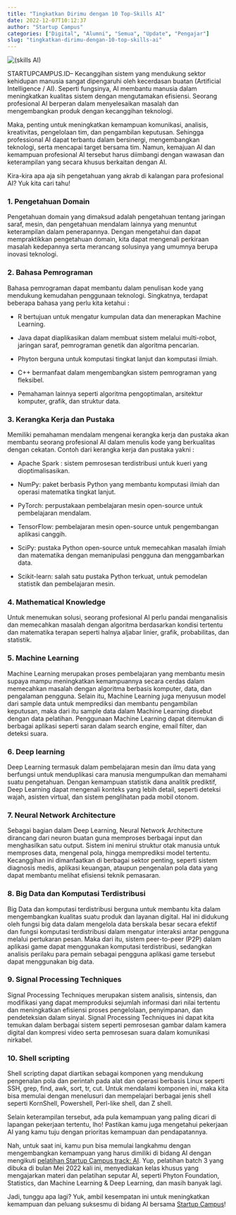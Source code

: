 ```yaml
---
title: "Tingkatkan Dirimu dengan 10 Top-Skills AI"
date: 2022-12-07T10:12:37
author: "Startup Campus"
categories: ["Digital", "Alumni", "Semua", "Update", "Pengajar"]
slug: "tingkatkan-dirimu-dengan-10-top-skills-ai"
---
```


![(skills AI)](/uploads/2022/12/Skills-AI-1024x449.png)

STARTUPCAMPUS.ID– Kecanggihan sistem yang mendukung sektor kehidupan manusia sangat dipengaruhi oleh kecerdasan buatan (Artificial Intelligence / AI). Seperti fungsinya, AI membantu manusia dalam meningkatkan kualitas sistem dengan mengutamakan efisiensi. Seorang profesional AI berperan dalam menyelesaikan masalah dan mengembangkan produk dengan kecanggihan teknologi.

Maka, penting untuk meningkatkan kemampuan komunikasi, analisis, kreativitas, pengelolaan tim, dan pengambilan keputusan. Sehingga professional AI dapat terbantu dalam bersinergi, mengembangkan teknologi, serta mencapai target bersama tim. Namun, kemajuan AI dan kemampuan profesional AI tersebut harus diimbangi dengan wawasan dan keterampilan yang secara khusus berkaitan dengan AI.

Kira-kira apa aja sih pengetahuan yang akrab di kalangan para profesional AI? Yuk kita cari tahu!

### 1. Pengetahuan Domain

Pengetahuan domain yang dimaksud adalah pengetahuan tentang jaringan saraf, mesin, dan pengetahuan mendalam lainnya yang menuntut keterampilan dalam penerapannya. Dengan mengetahui dan dapat mempraktikkan pengetahuan domain, kita dapat mengenali perkiraan masalah kedepannya serta merancang solusinya yang umumnya berupa inovasi teknologi.

### 2. Bahasa Pemrograman

Bahasa pemrograman dapat membantu dalam penulisan kode yang mendukung kemudahan penggunaan teknologi. Singkatnya, terdapat beberapa bahasa yang perlu kita ketahui : 

- R bertujuan untuk mengatur kumpulan data dan menerapkan Machine Learning.

- Java dapat diaplikasikan dalam membuat sistem melalui multi-robot, jaringan saraf, pemrograman genetik dan algoritma pencarian. 

- Phyton berguna untuk komputasi tingkat lanjut dan komputasi ilmiah.

- C++ bermanfaat dalam mengembangkan sistem pemrograman yang fleksibel.

- Pemahaman lainnya seperti algoritma pengoptimalan, arsitektur komputer, grafik, dan struktur data.

### 3. Kerangka Kerja dan Pustaka

Memiliki pemahaman mendalam mengenai kerangka kerja dan pustaka akan membantu seorang profesional AI dalam menulis kode yang berkualitas dengan cekatan. Contoh dari kerangka kerja dan pustaka yakni : 

- Apache Spark : sistem pemrosesan terdistribusi untuk kueri yang dioptimalisasikan.

- NumPy: paket berbasis Python yang membantu komputasi ilmiah dan operasi matematika tingkat lanjut.

- PyTorch: perpustakaan pembelajaran mesin open-source untuk pembelajaran mendalam.

- TensorFlow: pembelajaran mesin open-source untuk pengembangan aplikasi canggih.

- SciPy: pustaka Python open-source untuk memecahkan masalah ilmiah dan matematika dengan memanipulasi pengguna dan menggambarkan data.

- Scikit-learn: salah satu pustaka Python terkuat, untuk pemodelan statistik dan pembelajaran mesin.

### 4. Mathematical Knowledge

Untuk menemukan solusi, seorang profesional AI perlu pandai menganalisis dan memecahkan masalah dengan algoritma berdasarkan kondisi tertentu dan matematika terapan seperti halnya aljabar linier, grafik, probabilitas, dan statistik.

### 5. Machine Learning

Machine Learning merupakan proses pembelajaran yang membantu mesin supaya mampu meningkatkan kemampuannya secara cerdas dalam memecahkan masalah dengan algoritma berbasis komputer, data, dan pengalaman pengguna. Selain itu, Machine Learning juga menyusun model dari sample data untuk memprediksi dan membantu pengambilan keputusan, maka dari itu sample data dalam Machine Learning disebut dengan data pelatihan. Penggunaan Machine Learning dapat ditemukan di berbagai aplikasi seperti saran dalam search engine, email filter, dan deteksi suara.

### 6. Deep learning

Deep Learning termasuk dalam pembelajaran mesin dan ilmu data yang berfungsi untuk menduplikasi cara manusia mengumpulkan dan memahami suatu pengetahuan. Dengan kemampuan statistik dana analitik prediktif, Deep Learning dapat mengenali konteks yang lebih detail, seperti deteksi wajah, asisten virtual, dan sistem penglihatan pada mobil otonom.

### 7. Neural Network Architecture

Sebagai bagian dalam Deep Learning, Neural Network Architecture dirancang dari neuron buatan guna memproses berbagai input dan menghasilkan satu output. Sistem ini menirui struktur otak manusia untuk memproses data, mengenal pola, hingga memprediksi model tertentu. Kecanggihan ini dimanfaatkan di berbagai sektor penting, seperti sistem diagnosis medis, aplikasi keuangan, ataupun pengenalan pola data yang dapat membantu melihat efisiensi teknik pemasaran.

### 8. Big Data dan Komputasi Terdistribusi

Big Data dan komputasi terdistribusi berguna untuk membantu kita dalam mengembangkan kualitas suatu produk dan layanan digital. Hal ini didukung oleh fungsi big data dalam mengelola data berskala besar secara efektif dan fungsi komputasi terdistribusi dalam mengatur interaksi antar pengguna melalui pertukaran pesan. Maka dari itu, sistem peer-to-peer (P2P) dalam aplikasi game dapat menggunakan komputasi terdistribusi, sedangkan analisis perilaku para pemain sebagai pengguna aplikasi game tersebut dapat menggunakan big data.

### 9. Signal Processing Techniques

Signal Processing Techniques merupakan sistem analisis, sintensis, dan modifikasi yang dapat memproduksi sejumlah informasi dari nilai tertentu dan meningkatkan efisiensi proses pengelolaan, penyimpanan, dan pendeteksian dalam sinyal. Signal Processing Techniques ini dapat kita temukan dalam berbagai sistem seperti pemrosesan gambar dalam kamera digital dan kompresi video serta pemrosesan suara dalam komunikasi nirkabel. 

### 10. Shell scripting

Shell scripting dapat diartikan sebagai komponen yang mendukung pengenalan pola dan perintah pada alat dan operasi berbasis Linux seperti SSH, grep, find, awk, sort, tr, cut. Untuk mendalami komponen ini, maka kita bisa memulai dengan menelusuri dan mempelajari berbagai jenis shell seperti KornShell, Powershell, Perl-like shell, dan Z shell. 

Selain keterampilan tersebut, ada pula kemampuan yang paling dicari di lapangan pekerjaan tertentu, lho! Pastikan kamu juga mengetahui pekerjaan AI yang kamu tuju dengan prioritas kemampuan dan pendapatannya.

Nah, untuk saat ini, kamu pun bisa memulai langkahmu dengan mengembangkan kemampuan yang harus dimiliki di bidang AI dengan mengikuti [pelatihan Startup Campus track: AI](https://startupcampus.id/track/artificial-intelligence). Yup, pelatihan batch 3 yang dibuka di bulan Mei 2022 kali ini, menyediakan kelas khusus yang mengajarkan materi dan pelatihan seputar AI, seperti Phyton Foundation, Statistics, dan Machine Learning & Deep Learning, dan masih banyak lagi.

Jadi, tunggu apa lagi? Yuk, ambil kesempatan ini untuk meningkatkan kemampuan dan peluang suksesmu di bidang AI bersama [Startup Campus](https://startupcampus.id/)!